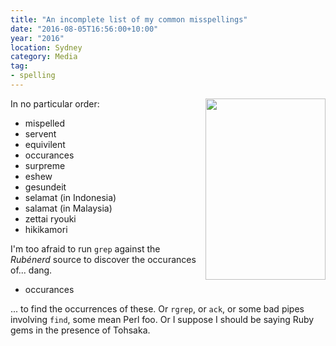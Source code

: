```yaml
---
title: "An incomplete list of my common misspellings"
date: "2016-08-05T16:56:00+10:00"
year: "2016"
location: Sydney
category: Media
tag:
- spelling
---
```

<p><img src="https://rubenerd.com/files/2016/tohsaka.zettai.png" srcset="https://rubenerd.com/files/2016/tohsaka.zettai.png 1x, https://rubenerd.com/files/2016/tohsaka.zettai@2x.png 2x" alt="" style="height:290px; width:192px; float:right; margin:0 0 10px 10px" /></p>

In no particular order:

- mispelled
- servent
- equivilent
- occurances
- surpreme
- eshew
- gesundeit
- selamat (in Indonesia)
- salamat (in Malaysia)
- zettai ryouki
- hikikamori

I'm too afraid to run `grep` against the *Rubénerd* source to discover the occurances of... dang.

- occurances

... to find the occurrences of these. Or `rgrep`, or `ack`, or some bad pipes involving `find`, some mean Perl foo. Or I suppose I should be saying Ruby gems in the presence of Tohsaka.

